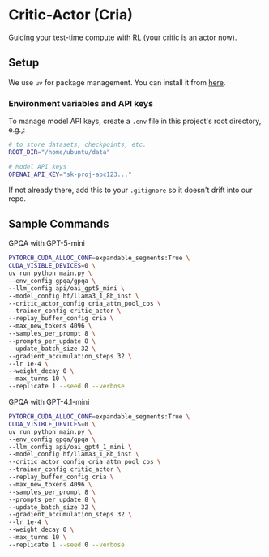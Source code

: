 # Critic-Actor (Cria)

Guiding your test-time compute with RL (your critic is an actor now).

## Setup

We use `uv` for package management. You can install it from [here](https://docs.astral.sh/uv/getting-started/installation/).

### Environment variables and API keys

To manage model API keys, create a `.env` file in this project's root directory, e.g.,:

```bash
# to store datasets, checkpoints, etc.
ROOT_DIR="/home/ubuntu/data" 

# Model API keys
OPENAI_API_KEY="sk-proj-abc123..."
```

If not already there, add this to your `.gitignore` so it doesn't drift into our repo.

## Sample Commands

GPQA with GPT-5-mini

```bash
PYTORCH_CUDA_ALLOC_CONF=expandable_segments:True \
CUDA_VISIBLE_DEVICES=0 \
uv run python main.py \
--env_config gpqa/gpqa \
--llm_config api/oai_gpt5_mini \
--model_config hf/llama3_1_8b_inst \
--critic_actor_config cria_attn_pool_cos \
--trainer_config critic_actor \
--replay_buffer_config cria \
--max_new_tokens 4096 \
--samples_per_prompt 8 \
--prompts_per_update 8 \
--update_batch_size 32 \
--gradient_accumulation_steps 32 \
--lr 1e-4 \
--weight_decay 0 \
--max_turns 10 \
--replicate 1 --seed 0 --verbose
```

GPQA with GPT-4.1-mini

```bash
PYTORCH_CUDA_ALLOC_CONF=expandable_segments:True \
CUDA_VISIBLE_DEVICES=0 \
uv run python main.py \
--env_config gpqa/gpqa \
--llm_config api/oai_gpt4_1_mini \
--model_config hf/llama3_1_8b_inst \
--critic_actor_config cria_attn_pool_cos \
--trainer_config critic_actor \
--replay_buffer_config cria \
--max_new_tokens 4096 \
--samples_per_prompt 8 \
--prompts_per_update 8 \
--update_batch_size 32 \
--gradient_accumulation_steps 32 \
--lr 1e-4 \
--weight_decay 0 \
--max_turns 10 \
--replicate 1 --seed 0 --verbose
```
